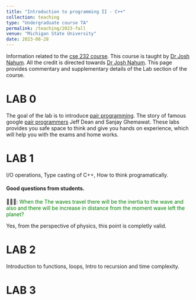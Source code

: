 ```yaml
---
title: "Introduction to programming II - C++"
collection: teaching
type: "Undergraduate course TA"
permalink: /teaching/2023-fall
venue: "Michigan State University"
date: 2023-08-28
---
```

Information related to the [cse 232 course](https://www.cse.msu.edu/~cse232/). This course is taught by [Dr Josh Nahum](http://www.nahum.us/). All the credit is directed towards [Dr Josh Nahum](http://www.nahum.us/). This page provides commentary and supplementary details of the Lab section of the course.



# LAB 0
The goal of the lab is to introduce [pair programming](https://martinfowler.com/articles/on-pair-programming.html). The story of famous google [pair programmers](https://www.newyorker.com/magazine/2018/12/10/the-friendship-that-made-google-huge) Jeff Dean and Sanjay Ghemawat. These labs provides you safe space to think and give you hands on experience, which will help you with the exams and home works.
# LAB 1
I/O operations, Type casting of C++, How to think programatically.

#### Good questions from students.
🍫🍫🍫: <span style="color:green">When the The waves travel there will be the inertia to the wave and also and there will be increase in distance from the moment wave left the planet?</span>

Yes, from the perspective of physics, this point is completly valid.





# LAB 2
Introduction to functions, loops, Intro to recursion and time complexity.

# LAB 3



